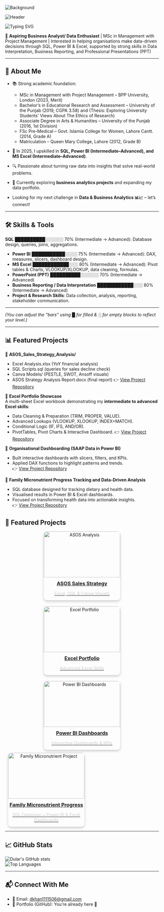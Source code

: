 ![Background](![731628](https://github.com/user-attachments/assets/8c0cc9e6-4f2d-4939-bfae-be6c7a0ca470))

<!-- Dark Header / Banner -->
![Header](./images/header.png)
  
![Typing SVG](https://readme-typing-svg.demolab.com?font=Fira+Code&size=22&pause=1000&color=F7A8B8&width=500&lines=Hi,+I'm+Dular+Tufail+👋)

🎯 **Aspiring Business Analyst/ Data Enthusiast** | MSc in Management with Project Management | Interested in helping organisations make data-driven decisions through SQL, Power BI & Excel, supported by strong skills in Data Interpretation, Business Reporting, and Professional Presentations (PPT)

---

## 🌟 About Me  
- 📚 Strong academic foundation:  
  - MSc in Management with Project Management – BPP University, London (2023, Merit)  
  - Bachelor’s in Educational Research and Assessment – University of the Punjab (2019, CGPA 3.58)  and (Thesis: Exploring University Students' Views About The Ethics of Research)
  - Associate Degree in Arts & Humanities – University of the Punjab (2016, 1st Division)  
  - FSc Pre-Medical – Govt. Islamia College for Women, Lahore Cantt. (2014, Grade A)  
  - Matriculation – Queen Mary College, Lahore (2012, Grade B)  

- 🚀 In 2025, I upskilled in **SQL, Power BI (Intermediate–Advanced), and MS Excel (Intermediate–Advanced)**.  
- 🔍 Passionate about turning raw data into insights that solve real-world problems.  
- 🌱 Currently exploring **business analytics projects** and expanding my data portfolio.
- Looking for my next challenge in **Data & Business Analytics 📊📈** – let’s connect!  

---

## 🛠️ Skills & Tools  

**SQL** ██████████░░░░░░ 70% (Intermediate → Advanced): Database design, queries, joins, aggregations.  
- **Power BI** ███████████░░░░ 75% (Intermediate → Advanced): DAX, measures, slicers, dashboard design.  
- **MS Excel** ████████████░░░ 80% (Intermediate → Advanced): Pivot tables & Charts, VLOOKUP/XLOOKUP, data cleaning, formulas.
- **PowerPoint (PPT)**  ██████████░░░░░░ 70% (Intermediate → Advanced)
- **Business Reporting / Data Interpretation**  ████████████░░░ 80% (Intermediate → Advanced)
- **Project & Research Skills**: Data collection, analysis, reporting, stakeholder communication.  

---
*(You can adjust the "bars" using █ for filled & ░ for empty blocks to reflect your level.)*

---
## 📊 Featured Projects  

🔹 **ASOS_Sales_Strategy_Analysis/**
- Excel Analysis.xlsx          (YoY financial analysis)
- SQL Scripts.sql              (queries for sales decline check)
- Canva Models/                (PESTLE, SWOT, Ansoff visuals)
- ASOS Strategy Analysis Report.docx    (final report)
👉 [View Project Repository](#)

🔹 **Excel Portfolio Showcase**    
A multi-sheet Excel workbook demonstrating my **intermediate to advanced Excel skills**:  
- Data Cleaning & Preparation (TRIM, PROPER, VALUE).  
- Advanced Lookups (VLOOKUP, XLOOKUP, INDEX+MATCH).  
- Conditional Logic (IF, IFS, AND/OR).  
- PivotTables, Pivot Charts & Interactive Dashboard.
👉 [View Project Repository](#)  

🔹 **Organisational Dashboarding (SAAP Data in Power BI)**  
- Built interactive dashboards with slicers, filters, and KPIs.  
- Applied DAX functions to highlight patterns and trends.  
👉 [View Project Repository](#)

🔹 **Family Micronutrient Progress Tracking and Data-Driven Analysis**  
- SQL database designed for tracking dietary and health data.  
- Visualised results in Power BI & Excel dashboards.  
- Focused on transforming health data into actionable insights.  
👉 [View Project Repository](#)  



## 📂 Featured Projects

<div style="display: flex; flex-wrap: wrap; justify-content: center; gap: 20px;">

  <!-- Project 1 -->
  <div style="width: 250px; border-radius: 10px; overflow: hidden; box-shadow: 0 4px 8px rgba(0,0,0,0.2); text-align: center; transition: transform 0.3s;">
    <a href="#" target="_blank">
      <img src="./images/project1.png" alt="ASOS Analysis" style="width:100%; height: 150px; object-fit: cover;">
      <h3 style="margin: 10px 0;">ASOS Sales Strategy</h3>
      <p style="font-size: 14px; color: #ccc;">Excel, SQL & Canva Visuals</p>
    </a>
  </div>

  <!-- Project 2 -->
  <div style="width: 250px; border-radius: 10px; overflow: hidden; box-shadow: 0 4px 8px rgba(0,0,0,0.2); text-align: center; transition: transform 0.3s;">
    <a href="#" target="_blank">
      <img src="./images/project2.png" alt="Excel Portfolio" style="width:100%; height: 150px; object-fit: cover;">
      <h3 style="margin: 10px 0;">Excel Portfolio</h3>
      <p style="font-size: 14px; color: #ccc;">Advanced Excel Skills</p>
    </a>
  </div>

  <!-- Project 3 -->
  <div style="width: 250px; border-radius: 10px; overflow: hidden; box-shadow: 0 4px 8px rgba(0,0,0,0.2); text-align: center; transition: transform 0.3s;">
    <a href="#" target="_blank">
      <img src="./images/project3.png" alt="Power BI Dashboards" style="width:100%; height: 150px; object-fit: cover;">
      <h3 style="margin: 10px 0;">Power BI Dashboards</h3>
      <p style="font-size: 14px; color: #ccc;">Interactive Dashboards & KPIs</p>
    </a>
  </div>

</div>

<style>
div div:hover {
  transform: scale(1.05);
}
</style>
<!-- Family Micronutrient Project Card -->
<div style="width: 250px; border-radius: 10px; overflow: hidden; box-shadow: 0 4px 8px rgba(0,0,0,0.2); text-align: center; transition: transform 0.3s; margin: 10px;">
  <a href="#" target="_blank">
    <img src="./images/family_micronutrient.png" alt="Family Micronutrient Project" style="width:100%; height: 150px; object-fit: cover;">
    <h3 style="margin: 10px 0;">Family Micronutrient Progress</h3>
    <p style="font-size: 14px; color: #ccc;">SQL Database + Power BI & Excel Dashboards</p>
  </a>
</div>

<style>
div div:hover {
  transform: scale(1.05);
}
</style>


---

## 📈 GitHub Stats

![Dular's GitHub stats](https://github-readme-stats.vercel.app/api?username=dtufailkhan1111506&show_icons=true&theme=tokyonight)  
![Top Languages](https://github-readme-stats.vercel.app/api/top-langs/?username=dtufailkhan1111506&layout=compact&theme=tokyonight)


---

## 📬 Connect With Me  
- 📧 Email: dkhan1111506@gmail.com 
- 📂 Portfolio (GitHub): You’re already here 🚀  

